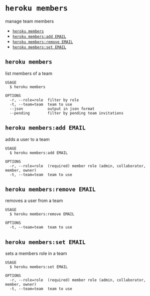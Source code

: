 `heroku members`
================

manage team members

* [`heroku members`](#heroku-members)
* [`heroku members:add EMAIL`](#heroku-membersadd-email)
* [`heroku members:remove EMAIL`](#heroku-membersremove-email)
* [`heroku members:set EMAIL`](#heroku-membersset-email)

## `heroku members`

list members of a team

```
USAGE
  $ heroku members

OPTIONS
  -r, --role=role  filter by role
  -t, --team=team  team to use
  --json           output in json format
  --pending        filter by pending team invitations
```

## `heroku members:add EMAIL`

adds a user to a team

```
USAGE
  $ heroku members:add EMAIL

OPTIONS
  -r, --role=role  (required) member role (admin, collaborator, member, owner)
  -t, --team=team  team to use
```

## `heroku members:remove EMAIL`

removes a user from a team

```
USAGE
  $ heroku members:remove EMAIL

OPTIONS
  -t, --team=team  team to use
```

## `heroku members:set EMAIL`

sets a members role in a team

```
USAGE
  $ heroku members:set EMAIL

OPTIONS
  -r, --role=role  (required) member role (admin, collaborator, member, owner)
  -t, --team=team  team to use
```
